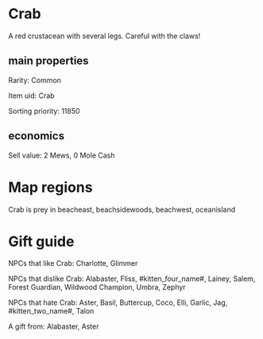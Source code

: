 # Crab

A red crustacean with several legs. Careful with the claws!

## main properties

Rarity: Common

Item uid: Crab

Sorting priority: 11850

## economics

Sell value: 2 Mews, 0 Mole Cash

# Map regions

Crab is prey in beacheast, beachsidewoods, beachwest, oceanisland

# Gift guide

NPCs that like Crab: Charlotte, Glimmer

NPCs that dislike Crab: Alabaster, Fliss, #kitten_four_name#, Lainey, Salem, Forest Guardian, Wildwood Champion, Umbra, Zephyr

NPCs that hate Crab: Aster, Basil, Buttercup, Coco, Elli, Garlic, Jag, #kitten_two_name#, Talon

A gift from: Alabaster, Aster